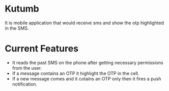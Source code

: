 # Kutumb
It is mobile application that would receive sms  and show the otp highlighted in the SMS.

# Current Features
* It reads the past SMS on the phone after getting necessary permissions from the user.
* If a message contains an OTP it highlight the OTP in the cell.
* If a new message comes and it cotains an OTP only then it fires a push notification.
